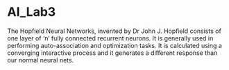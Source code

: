 # AI_Lab3
The Hopfield Neural Networks, invented by Dr John J. Hopfield consists of one layer of ‘n’ fully connected recurrent neurons. It is generally used in performing auto-association and optimization tasks. It is calculated using a converging interactive process and it generates a different response than our normal neural nets. 

